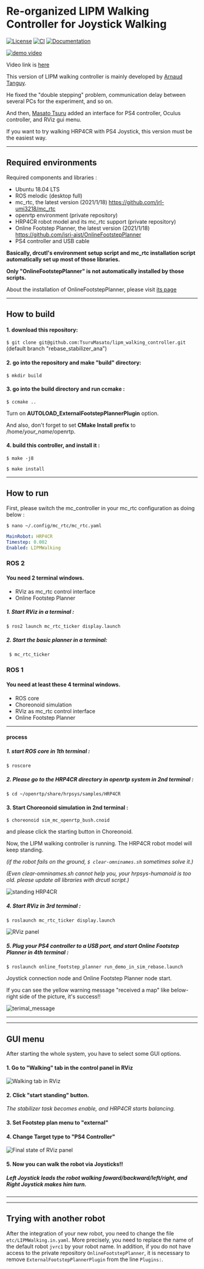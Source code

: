 # Re-organized LIPM Walking Controller for Joystick Walking

[![License](https://img.shields.io/badge/License-BSD%202--Clause-green.svg)](https://opensource.org/licenses/BSD-2-Clause)
[![CI](https://github.com/jrl-umi3218/lipm_walking_controller/workflows/CI/badge.svg?branch=topic/ci)](https://github.com/jrl-umi3218/lipm_walking_controller/actions?query=workflow%3A%22CI%22)
[![Documentation](https://img.shields.io/badge/doxygen-online-brightgreen?logo=read-the-docs&style=flat)](http://jrl-umi3218.github.io/lipm_walking_controller/doxygen/HEAD/index.html)

[![demo video](https://github.com/TsuruMasato/lipm_walking_controller/blob/rebase_stabilizer_ana/image/Screenshot%20from%202022-01-18%2019-17-45.png)](https://youtu.be/XoXDZBgbamc)


Video link is [here](https://youtu.be/XoXDZBgbamc)

This version of LIPM walking controller is mainly developed by [Arnaud Tanguy](https://github.com/arntanguy).

He fixed the "double stepping" problem, communication delay between several PCs for the experiment, and so on.


And then, [Masato Tsuru](https://github.com/TsuruMasato) added an interface for PS4 controller, Oculus controller, and RViz gui menu.

If you want to try walking HRP4CR with PS4 Joystick, this version must be the easiest way.


___
## Required environments

Required components and libraries :
* Ubuntu 18.04 LTS
* ROS melodic (desktop full)
* mc_rtc, the latest version (2021/1/18) https://github.com/jrl-umi3218/mc_rtc
* openrtp environment (private repository)
* HRP4CR robot model and its mc_rtc support (private repository)
* Online Footstep Planner, the latest version (2021/1/18) https://github.com/isri-aist/OnlineFootstepPlanner
* PS4 controller and USB cable

__Basically, drcutl's environment setup script and mc_rtc installation script automatically set up most of those libraries.__

__Only "OnlineFootstepPlanner" is not automatically installed by those scripts.__

About the installation of OnlineFootstepPlanner, please visit [its page](https://github.com/isri-aist/OnlineFootstepPlanner)

___
## How to build

#### 1. download this repository:

``$ git clone git@github.com:TsuruMasato/lipm_walking_controller.git `` (default branch "rebase_stabilizer_ana")


#### 2. go into the repository and make "build" directory:

``$ mkdir build``


#### 3. go into the build directory and run ccmake :

``$ ccmake ..``

Turn on **AUTOLOAD_ExternalFootstepPlannerPlugin** option.

And also, don't forget to set **CMake Install prefix** to /home/*your_name*/openrtp.


#### 4. build this controller, and install it :

``$ make -j8``

``$ make install``


___
## How to run


First, please switch the mc_controller in your mc\_rtc configuration as doing below :

``$ nano ~/.config/mc_rtc/mc_rtc.yaml``

```yaml
MainRobot: HRP4CR
Timestep: 0.002
Enabled: LIPMWalking
```
### ROS 2
#### You need 2 terminal windows.

* RViz as mc_rtc control interface
* Online Footstep Planner

##### 1. Start RViz in a terminal :

`` $ ros2 launch mc_rtc_ticker display.launch ``

##### 2. Start the basic planner in a terminal:
`` $ mc_rtc_ticker``


### ROS 1
#### You need at least these 4 terminal windows.

* ROS core
* Choreonoid simulation
* RViz as mc_rtc control interface
* Online Footstep Planner


***

#### process


##### 1. start ROS core in 1th terminal :

``$ roscore ``


##### 2. Please go to the HRP4CR directory in openrtp system in 2nd terminal :

``$ cd ~/openrtp/share/hrpsys/samples/HRP4CR``


#### 3. Start Choreonoid simulation in 2nd terminal :

``$ choreonoid sim_mc_openrtp_bush.cnoid ``

and please click the starting button in Choreonoid.

Now, the LIPM walking controller is running.
The HRP4CR robot model will keep standing.



_(if the robot fails on the ground, `$ clear-omninames.sh` sometimes solve it.)_

_(Even clear-omninames.sh cannot help you, your hrpsys-humanoid is too old. please update all libraries with drcutl script.)_


![standing HRP4CR](https://github.com/TsuruMasato/lipm_walking_controller/blob/rebase_stabilizer_ana/image/Screenshot%20from%202022-01-18%2018-28-38.png)



##### 4. Start RViz in 3rd terminal :

`` $ roslaunch mc_rtc_ticker display.launch ``

![RViz panel](https://github.com/TsuruMasato/lipm_walking_controller/blob/rebase_stabilizer_ana/image/Screenshot%20from%202022-01-18%2018-28-46.png)


##### 5. Plug your PS4 controller to a USB port, and start Online Footstep Planner in 4th terminal :

`` $ roslaunch online_footstep_planner run_demo_in_sim_rebase.launch ``

Joystick connection node and Online Footstep Planner node start.

If you can see the yellow warning message "received a map" like below-right side of the picture, it's success!!


![terimal_message](https://github.com/TsuruMasato/lipm_walking_controller/blob/rebase_stabilizer_ana/image/Screenshot%20from%202022-01-18%2018-29-11.png)


___

___

## GUI menu

After starting the whole system, you have to select some GUI options.

#### 1. Go to "Walking" tab in the control panel in RViz


![Walking tab in RViz](https://github.com/TsuruMasato/lipm_walking_controller/blob/rebase_stabilizer_ana/image/Screenshot%20from%202022-01-18%2018-40-29.png)


#### 2. Click "start standing" button.

_The stabilizer task becomes enable, and HRP4CR starts balancing._


#### 3. Set Footstep plan menu to "external"

#### 4. Change Target type to "PS4 Controller"

![Final state of RViz panel](https://github.com/TsuruMasato/lipm_walking_controller/blob/rebase_stabilizer_ana/image/Screenshot%20from%202022-01-18%2018-41-16.png)


#### 5. Now you can walk the robot via Joysticks!!


##### Left Joystick leads the robot walking foward/backward/left/right, and Right Joystick makes him turn.

___

___

## Trying with another robot

After the integration of your new robot, you need to change the file `etc/LIPMWalking.in.yaml`.
More precisely, you need to replace the name of the default robot `jvrc1` by your robot name.
In addition, if you do not have access to the private repository `OnlineFootstepPlanner`, it is necessary to remove `ExternalFootstepPlannerPlugin` from the line `Plugins:`.
